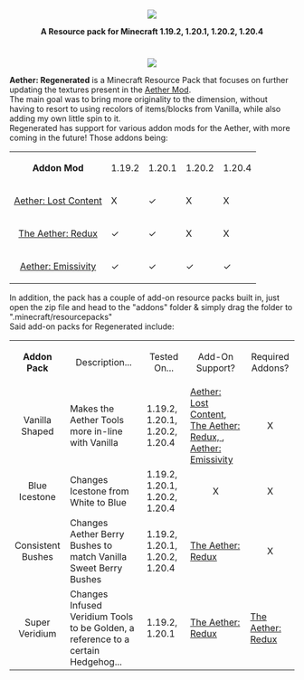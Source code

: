 #

<p align="center">
    <img src="https://i.imgur.com/uzHda1n.png">
</p>
<p align="center">
  <b>A Resource pack for Minecraft 1.19.2, 1.20.1, 1.20.2, 1.20.4</b>
</p>

#

<p align="center">
    <img src="https://i.imgur.com/4S8OBXT.png">
</p>
  <p><b>Aether: Regenerated</b> is a Minecraft Resource Pack that focuses on further updating the textures present in the <a href="https://www.curseforge.com/minecraft/mc-mods/the-aether">Aether Mod</a>. <br>
  The main goal was to bring more originality to the dimension, without having to resort to using recolors of items/blocks from Vanilla, while also adding my own little spin to it. <br>
  Regenerated has support for various addon mods for the Aether, with more coming in the future! Those addons being: <br></p>
    <Table>
        <TR>
          <TD><p align="center"><b>Addon Mod</b></p></TD>
          <TD>1.19.2</TD>
          <TD>1.20.1 </TD>
          <TD>1.20.2</TD>
          <TD>1.20.4</TD>
        </TR>
      <TR>
        <TD><p align="center"><a href="https://www.curseforge.com/minecraft/mc-mods/aether-lost-content">Aether: Lost Content</a></p></TD>
        <TD>X</TD>
        <TD>✓</TD>
        <TD>X</TD>
        <TD>X</TD>
      </TR>
      <TR>
        <TD><p align="center"><a href="https://www.curseforge.com/minecraft/mc-mods/aether-redux">The Aether: Redux</a></p></TD>
        <TD>✓</TD>
        <TD>✓</TD>
        <TD>X</TD>
        <TD>X</TD>
      </TR>
        <TR>
        <TD><p align="center"><a href="https://www.curseforge.com/minecraft/mc-mods/aether-emissivity">Aether: Emissivity</a></p></TD>
        <TD>✓</TD>
        <TD>✓</TD>
        <TD>✓</TD>
        <TD>✓</TD>
      </TR>
    </Table>
  In addition, the pack has a couple of add-on resource packs built in, just open the zip file and head to the "addons" folder & simply drag the folder to ".minecraft/resourcepacks" <br>
  Said add-on packs for Regenerated include: <br>
    <Table>
      <TR>
        <TD><p align="center"><b>Addon Pack</b></p></TD>
        <TD><p align="center">Description...</p></TD>
        <TD><p align="center">Tested On...</p></TD>
        <TD><p align="center">Add-On Support?</p></TD>
        <TD><p align="center">Required Addons?</p></TD>
      </TR>
      <TR>
        <TD><p align="center">Vanilla Shaped</p></TD>
        <TD>Makes the Aether Tools more in-line with Vanilla</TD>
        <TD>1.19.2, 1.20.1, 1.20.2, 1.20.4</TD>
        <TD><a href="https://www.curseforge.com/minecraft/mc-mods/aether-lost-content">Aether: Lost Content</a>, <a href="https://www.curseforge.com/minecraft/mc-mods/aether-redux">The Aether: Redux, </a>, <a href="https://www.curseforge.com/minecraft/mc-mods/aether-emissivity">Aether: Emissivity</a></TD>
        <TD><p align="center"> X </p></TD>
      </TR>
      <TR>
        <TD><p align="center">Blue Icestone</p></TD>
        <TD>Changes Icestone from White to Blue</TD>
        <TD>1.19.2, 1.20.1, 1.20.2, 1.20.4</TD>
        <TD><p align="center"> X </p></TD>
        <TD><p align="center"> X </p></TD>
      </TR>
      <TR>
        <TD><p align="center">Consistent Bushes</p></TD>
        <TD>Changes Aether Berry Bushes to match Vanilla Sweet Berry Bushes</TD>
        <TD>1.19.2, 1.20.1, 1.20.2, 1.20.4</TD>
        <TD><a href="https://www.curseforge.com/minecraft/mc-mods/aether-redux">The Aether: Redux</a></TD>
        <TD><p align="center"> X </p></TD>
      </TR>
      <TR>
        <TD><p align="center">Super Veridium</p></TD>
        <TD>Changes Infused Veridium Tools to be Golden, a reference to a certain Hedgehog...</TD>
        <TD>1.19.2, 1.20.1</TD>
        <TD><a href="https://www.curseforge.com/minecraft/mc-mods/aether-redux">The Aether: Redux</a></TD>
        <TD><a href="https://www.curseforge.com/minecraft/mc-mods/aether-redux">The Aether: Redux</a></TD>
      </TR>
    </Table>
